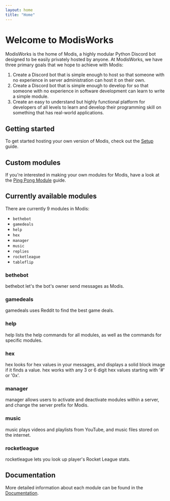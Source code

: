 ```yaml
---
layout: home
title: "Home"
---
```

# Welcome to ModisWorks

ModisWorks is the home of Modis, a highly modular Python Discord bot designed to be easily privately hosted by anyone. At ModisWorks, we have three primary goals that we hope to achieve with Modis:

1. Create a Discord bot that is simple enough to host so that someone with no experience in server administration can host it on their own.
2. Create a Discord bot that is simple enough to develop for so that someone with no experience in software development can learn to write a simple module.
3. Create an easy to understand but highly functional platform for developers of all levels to learn and develop their programming skill on something that has real-world applications.

## Getting started

To get started hosting your own version of Modis, check out the [Setup](./doc/guides/setup.md) guide.

## Custom modules

If you're interested in making your own modules for Modis, have a look at the [Ping Pong Module](./doc/guides/ping-pong.md) guide.

## Currently available modules

There are currently 9 modules in Modis:

- `bethebot`
- `gamedeals`
- `help`
- `hex`
- `manager`
- `music`
- `replies`
- `rocketleague`
- `tableflip`

### bethebot

bethebot let's the bot's owner send messages as Modis.

### gamedeals

gamedeals uses Reddit to find the best game deals.

### help

help lists the help commands for all modules, as well as the commands for specific modules.

### hex

hex looks for hex values in your messages, and displays a solid block image if it finds a value. hex works with any 3 or 6 digit hex values starting with '#' or '0x'.

### manager

manager allows users to activate and deactivate modules within a server, and change the server prefix for Modis.

### music

music plays videos and playlists from YouTube, and music files stored on the internet.

### rocketleague

rocketleague lets you look up player's Rocket League stats.

## Documentation

More detailed information about each module can be found in the [Documentation](https://infraxion.github.io/modis/documentation/#modules).
